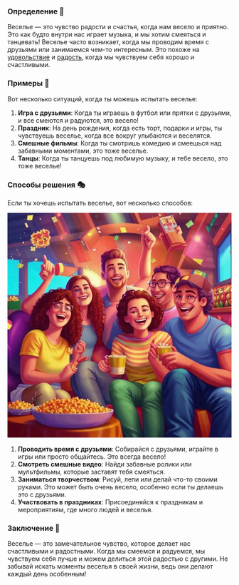 ### Определение 🎉
Веселье — это чувство радости и счастья, когда нам весело и приятно. Это как будто внутри нас играет музыка, и мы хотим смеяться и танцевать! Веселье часто возникает, когда мы проводим время с друзьями или занимаемся чем-то интересным. Это похоже на [удовольствие](удовольствие.md) и [радость](радость.md), когда мы чувствуем себя хорошо и счастливыми.

### Примеры 🎈
Вот несколько ситуаций, когда ты можешь испытать веселье:

1. **Игра с друзьями**: Когда ты играешь в футбол или прятки с друзьями, и все смеются и радуются, это весело!
2. **Праздник**: На день рождения, когда есть торт, подарки и игры, ты чувствуешь веселье, когда все вокруг улыбаются и веселятся.
3. **Смешные фильмы**: Когда ты смотришь комедию и смеешься над забавными моментами, это тоже веселье.
4. **Танцы**: Когда ты танцуешь под любимую музыку, и тебе весело, это тоже веселье!

### Способы решения 🎭
Если ты хочешь испытать веселье, вот несколько способов:



![Изображение веселье](веселье.jpg)



1. **Проводить время с друзьями**: Собирайся с друзьями, играйте в игры или просто общайтесь. Это всегда весело!
2. **Смотреть смешные видео**: Найди забавные ролики или мультфильмы, которые заставят тебя смеяться.
3. **Заниматься творчеством**: Рисуй, лепи или делай что-то своими руками. Это может быть очень весело, особенно если ты делаешь это с друзьями.
4. **Участвовать в праздниках**: Присоединяйся к праздникам и мероприятиям, где много людей и веселья.

### Заключение 🌟
Веселье — это замечательное чувство, которое делает нас счастливыми и радостными. Когда мы смеемся и радуемся, мы чувствуем себя лучше и можем делиться этой радостью с другими. Не забывай искать моменты веселья в своей жизни, ведь они делают каждый день особенным!